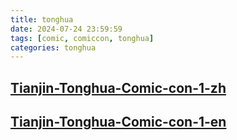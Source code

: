 ```yaml
---
title: tonghua
date: 2024-07-24 23:59:59
tags: [comic, comiccon, tonghua]
categories: tonghua
---
```

[Tianjin-Tonghua-Comic-con-1-zh](https:czxieddan.top/project/pothers/comiccon/tonghua/tonghua1/tonghua/zh/index.html)
---
[Tianjin-Tonghua-Comic-con-1-en](https:czxieddan.top/project/pothers/comiccon/tonghua/tonghua1/tonghua/en/index.html)
---
